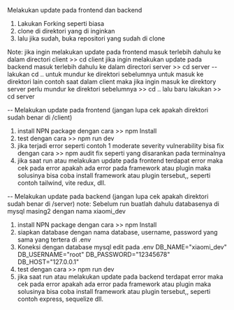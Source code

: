 Melakukan update pada frontend dan backend

1. Lakukan Forking seperti biasa
2. clone di direktori yang di inginkan
3. lalu jika sudah, buka repositori yang sudah di clone
   
Note: jika ingin melakukan update pada frontend masuk terlebih dahulu ke dalam directori client  >>  cd client
         jika ingin melakukan update pada backend masuk terlebih dahulu ke dalam directori server  >>  cd server
         -- lakukan cd .. untuk mundur ke direktori sebelumnya untuk masuk ke direktori lain contoh saat dalam client maka jika ingin masuk ke direktory server perlu mundur ke direktori sebelumnya >> cd .. lalu baru lakukan >> cd server

   -- Melakukan update pada frontend (jangan lupa cek apakah direktori sudah benar di /client)
   1. install NPN package dengan cara >> npm Install
   2. test dengan cara >> npm run dev
   3. jika terjadi error seperti contoh 1 moderate severity vulnerability bisa fix dengan cara >> npm audit fix seperti yang disarankan pada terminalnya
   4. jika saat run atau melakukan update pada frontend terdapat error maka cek pada error apakah ada error pada framework atau plugin maka solusinya bisa coba install framework atau plugin tersebut,, seperti contoh tailwind, vite redux, dll.
  
   -- Melakukan update pada backend (jangan lupa cek apakah direktori sudah benar di /server) 
      note: Sebelum run buatlah dahulu databasenya di mysql masing2 dengan nama xiaomi_dev
   1. install NPN package dengan cara >> npm Install
   2. siapkan database dengan nama database, username, password yang sama yang tertera di .env
   3. Koneksi dengan database mysql edit pada .env
      DB_NAME="xiaomi_dev"
      DB_USERNAME="root"
      DB_PASSWORD="12345678"
      DB_HOST="127.0.0.1"
   4. test dengan cara >> npm run dev
   5. jika saat run atau melakukan update pada backend terdapat error maka cek pada error apakah ada error pada framework atau plugin maka solusinya bisa coba install framework atau plugin tersebut,, seperti contoh express, sequelize dll.
